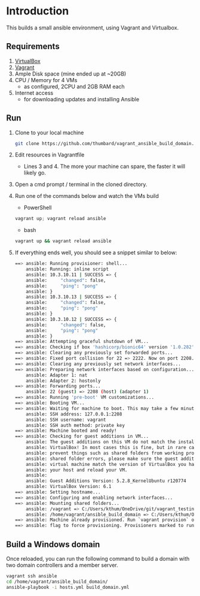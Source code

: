 # Introduction

This builds a small ansible environment, using Vagrant and Virtualbox.

## Requirements

1. [VirtualBox](https://www.virtualbox.org/wiki/Downloads)
2. [Vagrant](https://www.vagrantup.com/downloads.html)
3. Ample Disk space (mine ended up at ~20GB)
4. CPU / Memory for 4 VMs
    - as configured, 2CPU and 2GB RAM each
5. Internet access
    - for downloading updates and installing Ansible

## Run

1. Clone to your local machine

    ```bash
    git clone https://github.com/thumbard/vagrant_ansible_build_domain.git
    ```

2. Edit resources in Vagrantfile
    - Lines 3 and 4. The more your machine can spare, the faster it will likely go.
3. Open a cmd prompt / terminal in the cloned directory.
4. Run one of the commands below and watch the VMs build
    - PowerShell

    ```powershell
    vagrant up; vagrant reload ansible
    ```

    - bash

    ```bash
    vagrant up && vagrant reload ansible
    ```

5. If everything ends well, you should see a snippet similar to below:

    ```bash
    ==> ansible: Running provisioner: shell...
        ansible: Running: inline script
        ansible: 10.3.10.11 | SUCCESS => {
        ansible:     "changed": false,
        ansible:     "ping": "pong"
        ansible: }
        ansible: 10.3.10.13 | SUCCESS => {
        ansible:     "changed": false,
        ansible:     "ping": "pong"
        ansible: }
        ansible: 10.3.10.12 | SUCCESS => {
        ansible:     "changed": false,
        ansible:     "ping": "pong"
        ansible: }
    ==> ansible: Attempting graceful shutdown of VM...
    ==> ansible: Checking if box 'hashicorp/bionic64' version '1.0.282' is up to date...
    ==> ansible: Clearing any previously set forwarded ports...
    ==> ansible: Fixed port collision for 22 => 2222. Now on port 2208.
    ==> ansible: Clearing any previously set network interfaces...
    ==> ansible: Preparing network interfaces based on configuration...
        ansible: Adapter 1: nat
        ansible: Adapter 2: hostonly
    ==> ansible: Forwarding ports...
        ansible: 22 (guest) => 2208 (host) (adapter 1)
    ==> ansible: Running 'pre-boot' VM customizations...
    ==> ansible: Booting VM...
    ==> ansible: Waiting for machine to boot. This may take a few minutes...
        ansible: SSH address: 127.0.0.1:2208
        ansible: SSH username: vagrant
        ansible: SSH auth method: private key
    ==> ansible: Machine booted and ready!
    ==> ansible: Checking for guest additions in VM...
        ansible: The guest additions on this VM do not match the installed version of
        ansible: VirtualBox! In most cases this is fine, but in rare cases it can
        ansible: prevent things such as shared folders from working properly. If you see
        ansible: shared folder errors, please make sure the guest additions within the
        ansible: virtual machine match the version of VirtualBox you have installed on
        ansible: your host and reload your VM.
        ansible:
        ansible: Guest Additions Version: 5.2.8_KernelUbuntu r120774
        ansible: VirtualBox Version: 6.1
    ==> ansible: Setting hostname...
    ==> ansible: Configuring and enabling network interfaces...
    ==> ansible: Mounting shared folders...
        ansible: /vagrant => C:/Users/kthum/OneDrive/git/vagrant_testing_ansible
        ansible: /home/vagrant/ansible_build_domain => C:/Users/kthum/OneDrive/git/vagrant_testing_ansible/ansible_build_domain
    ==> ansible: Machine already provisioned. Run `vagrant provision` or use the `--provision`
    ==> ansible: flag to force provisioning. Provisioners marked to run always will still run.
    ```

## Build a Windows domain

Once reloaded, you can run the following command to build a domain with two domain controllers and a member server.

```bash
vagrant ssh ansible
cd /home/vagrant/ansible_build_domain/
ansible-playbook -i hosts.yml build_domain.yml
```
